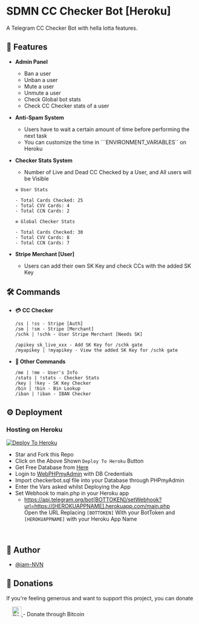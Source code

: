 
# SDMN CC Checker Bot [Heroku]

A Telegram CC Checker Bot with hella lotta features.


## 🚀 Features

- **Admin Panel**
    - Ban a user
    - Unban a user
    - Mute a user
    - Unmute a user
    - Check Global bot stats
    - Check CC Checker stats of a user

- **Anti-Spam System**
    - Users have to wait a certain amount of time before performing the next task
    - You can customize the time in ```ENVIRONMENT_VARIABLES`` on Heroku

- **Checker Stats System**
    - Number of Live and Dead CC Checked by a User, and All users will be Visible
     
    ```` 
    ≡ User Stats

    - Total Cards Checked: 25
    - Total CVV Cards: 4
    - Total CCN Cards: 2

    ≡ Global Checker Stats

    - Total Cards Checked: 30
    - Total CVV Cards: 8
    - Total CCN Cards: 7
    ```` 
- **Stripe Merchant [User]**
    - Users can add their own SK Key and check CCs with the added SK Key

## 🛠 Commands
- **💳 CC Checker**
    ```
    /ss | !ss - Stripe [Auth]
    /sm | !sm - Stripe [Merchant]
    /schk | !schk - User Stripe Merchant [Needs SK]

    /apikey sk_live_xxx - Add SK Key for /schk gate
    /myapikey | !myapikey - View the added SK Key for /schk gate
    ```

- **📡 Other Commands**
    ```
    /me | !me - User's Info
    /stats | !stats - Checker Stats
    /key | !key - SK Key Checker
    /bin | !bin - Bin Lookup
    /iban | !iban - IBAN Checker
    ```

  
## ⚙️ Deployment

### Hosting on Heroku
    
 [![Deploy To Heroku](https://www.herokucdn.com/deploy/button.svg)](https://dashboard.heroku.com/new?template=https://github.com/dexter46014/SDMN_CheckerBot/tree/heroku-version)
 - Star and Fork this Repo
 - Click on the Above Shown ```Deploy To Heroku``` Button
 - Get Free Database from [Here](https://freesqldatabase.com)
 - Login to [WebPHPmyAdmin](http://www.phpmyadmin.co) with DB Credentials
 - Import checkerbot.sql file into your Database through PHPmyAdmin
 - Enter the Vars asked whilst Deploying the App
 - Set Webhook to main.php in your Heroku app
   - https://api.telegram.org/bot[BOTTOKEN]/setWebhook?url=https://[HEROKUAPPNAME].herokuapp.com/main.php   <br />
    Open the URL Replacing ```[BOTTOKEN]``` With your BotToken and ```[HEROKUAPPNAME]``` with your Heroku App Name
 <br />


## 🎯 Author

- [@iam-NVN](https://www.github.com/octokatherine)

## 💸 Donations 
If you're feeling generous and want to support this project, you can donate 

<a href="https://www.blockchain.com/btc/address/33Kya1FcwLBUfPwfH6GTkyZswH9RZjPr51">
    <img src="https://encrypted-tbn0.gstatic.com/images?q=tbn:ANd9GcT2WR24fnzSsiHf1TmpIWQn_E3qgJTLBcsK5w&usqp=CAU" alt="Bitcoin" height="25" style="margin-left: 15px;"/>
</a> - Donate through Bitcoin


  
  
  
  
